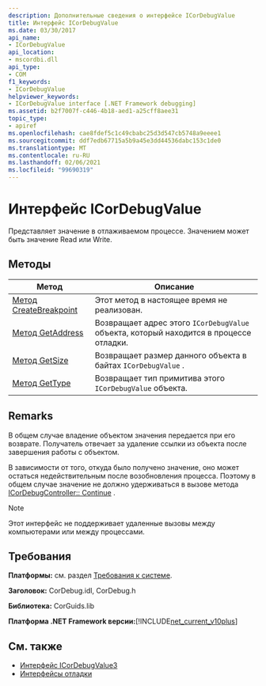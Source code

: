 ```yaml
---
description: Дополнительные сведения о интерфейсе ICorDebugValue
title: Интерфейс ICorDebugValue
ms.date: 03/30/2017
api_name:
- ICorDebugValue
api_location:
- mscordbi.dll
api_type:
- COM
f1_keywords:
- ICorDebugValue
helpviewer_keywords:
- ICorDebugValue interface [.NET Framework debugging]
ms.assetid: b2f7007f-c446-4b18-aed1-a25cff8aee31
topic_type:
- apiref
ms.openlocfilehash: cae8fdef5c1c49cbabc25d3d547cb5748a9eeee1
ms.sourcegitcommit: ddf7edb67715a5b9a45e3dd44536dabc153c1de0
ms.translationtype: MT
ms.contentlocale: ru-RU
ms.lasthandoff: 02/06/2021
ms.locfileid: "99690319"
---
```

# <a name="icordebugvalue-interface"></a>Интерфейс ICorDebugValue

Представляет значение в отлаживаемом процессе. Значением может быть значение Read или Write.  
  
## <a name="methods"></a>Методы  
  
|Метод|Описание|  
|------------|-----------------|  
|[Метод CreateBreakpoint](icordebugvalue-createbreakpoint-method.md)|Этот метод в настоящее время не реализован.|  
|[Метод GetAddress](icordebugvalue-getaddress-method.md)|Возвращает адрес этого `ICorDebugValue` объекта, который находится в процессе отладки.|  
|[Метод GetSize](icordebugvalue-getsize-method.md)|Возвращает размер данного объекта в байтах `ICorDebugValue` .|  
|[Метод GetType](icordebugvalue-gettype-method.md)|Возвращает тип примитива этого `ICorDebugValue` объекта.|  
  
## <a name="remarks"></a>Remarks  

 В общем случае владение объектом значения передается при его возврате. Получатель отвечает за удаление ссылки из объекта после завершения работы с объектом.  
  
 В зависимости от того, откуда было получено значение, оно может остаться недействительным после возобновления процесса. Поэтому в общем случае значение не должно удерживаться в вызове метода [ICorDebugController:: Continue](icordebugcontroller-continue-method.md) .  
  
> [!NOTE]
> Этот интерфейс не поддерживает удаленные вызовы между компьютерами или между процессами.  
  
## <a name="requirements"></a>Требования  

 **Платформы:** см. раздел [Требования к системе](../../get-started/system-requirements.md).  
  
 **Заголовок:** CorDebug.idl, CorDebug.h  
  
 **Библиотека:** CorGuids.lib  
  
 **Платформа .NET Framework версии:**[!INCLUDE[net_current_v10plus](../../../../includes/net-current-v10plus-md.md)]  
  
## <a name="see-also"></a>См. также

- [Интерфейс ICorDebugValue3](icordebugvalue3-interface.md)
- [Интерфейсы отладки](debugging-interfaces.md)
